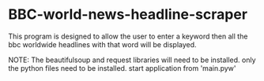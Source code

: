 # BBC-world-news-headline-scraper
This program is designed to allow the user to enter a keyword then all the bbc worldwide headlines with that word will be displayed.

NOTE:
The beautifulsoup and request libraries will need to be installed.
only the python files need to be installed.
start application from 'main.pyw'
